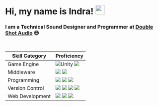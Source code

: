 # Hi, my name is **Indra**! <img src="https://raw.githubusercontent.com/MartinHeinz/MartinHeinz/master/wave.gif" width="30px">

### I am a Technical Sound Designer and Programmer at [Double Shot Audio](https://img.shields.io/badge/Double%20Shot-Audio-lightgrey) :sunglasses:

<br>

| Skill Category | Proficiency |
| -------------- | ----------- |
| Game Engine | <img alt="Unity" src="https://img.shields.io/badge/unity-%23000000.svg?&style=for-the-badge&logo=unity&logoColor=white"/> <img src="https://img.shields.io/badge/unreal%20engine%20-%23313131.svg?&style=for-the-badge&logo=unreal%20engine&logoColor=white"/>
| Middleware | <img src="https://img.shields.io/badge/FMOD%20-black.svg?&style=for-the-badge&logo=fmod&logoColor=white"/> <img src="https://img.shields.io/badge/wwise%20-blue.svg?&style=for-the-badge&logo=fmod&logoColor=white"/>
| Programming | <img src="https://img.shields.io/badge/c%23%20-%23239120.svg?&style=for-the-badge&logo=c-sharp&logoColor=white"/> <img src="https://img.shields.io/badge/c++%20-%2300599C.svg?&style=for-the-badge&logo=c%2B%2B&ogoColor=white"/> <img src="https://img.shields.io/badge/javascript%20-%23323330.svg?&style=for-the-badge&logo=javascript&logoColor=%23F7DF1E"/>
| Version Control | <img src="https://img.shields.io/badge/git%20-%23F05033.svg?&style=for-the-badge&logo=git&logoColor=white"/> <img src="https://img.shields.io/badge/github%20-%23121011.svg?&style=for-the-badge&logo=github&logoColor=white"/> <img src="https://img.shields.io/badge/svn%20-809CC9.svg?&style=for-the-badge&logo=subversion&logoColor=white"/> <img src="https://img.shields.io/badge/Perforce-blue.svg?&style=for-the-badge&logo=perforce&logoColor=white"/> 
| Web Development | <img src="https://img.shields.io/badge/node.js%20-%2343853D.svg?&style=for-the-badge&logo=node.js&logoColor=white"/> <img src="https://img.shields.io/badge/javascript%20-%23323330.svg?&style=for-the-badge&logo=javascript&logoColor=%23F7DF1E"/> <img src="https://img.shields.io/badge/Gatsby%20-663399.svg?&style=for-the-badge&logo=gatsby&logoColor=%23F7DF1E"/> 

